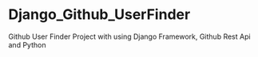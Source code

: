 # Django_Github_UserFinder
Github User Finder Project with using Django Framework, Github Rest Api and Python
